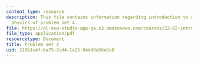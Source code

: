 ```yaml
---
content_type: resource
description: This file contains information regarding introduction to applied nuclear
  physics of problem set 4.
file: https://ol-ocw-studio-app-qa.s3.amazonaws.com/courses/22-02-introduction-to-applied-nuclear-physics-spring-2012/219b1c4f6a752cd41a2594dd0a56e6c8_MIT22_02S12_pset4.pdf
file_type: application/pdf
resourcetype: Document
title: Problem set 4
uid: 219b1c4f-6a75-2cd4-1a25-94dd0a56e6c8
---
```

